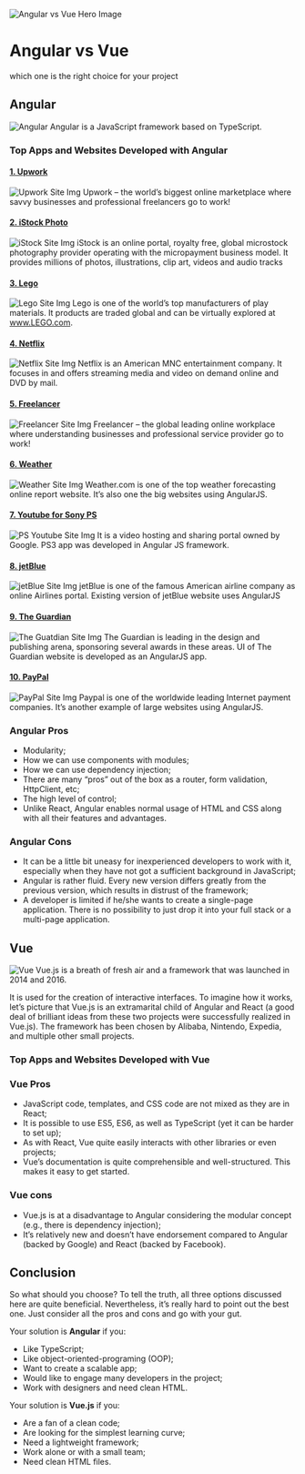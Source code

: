 ![Angular vs Vue Hero Image](/img/angular-vs-vue.png)
# Angular vs Vue
which one is the right choice for your project

## Angular
![Angular](/img/angular-webpack.jpg)
Angular is a JavaScript framework based on TypeScript.

### Top Apps and Websites Developed with Angular

#### [1. Upwork](https://www.upwork.com)
![Upwork Site Img](/img/upwork.png)
Upwork – the world’s biggest online marketplace where savvy businesses and professional freelancers go to work!

#### [2. iStock Photo](https://www.istockphoto.com)
![iStock Site Img](/img/istock.png)
iStock is an online portal, royalty free, global microstock photography provider operating with the micropayment business model. It provides millions of photos, illustrations, clip art, videos and audio tracks

#### [3. Lego](https://www.lego.com/en-us)
![Lego Site Img](/img/lego.png)
Lego is one of the world’s top manufacturers of play materials. It products are traded global and can be virtually explored at www.LEGO.com.

#### [4. Netflix](https://www.netflix.com)
![Netflix Site Img](/img/netflix.png)
Netflix is an American MNC entertainment company. It focuses in and offers streaming media and video on demand online and DVD by mail.

#### [5. Freelancer](https://www.freelancer.com)
![Freelancer Site Img](/img/freelancer.png)
Freelancer – the global leading online workplace where understanding businesses and professional service provider go to work!

#### [6. Weather](https://weather.com)
![Weather Site Img](/img/weather.png)
Weather.com is one of the top weather forecasting online report website. It’s also one the big websites using AngularJS.

#### [7. Youtube for Sony PS](https://www.playstation.com/en-us/explore/playstationnetwork/entertainment/youtube/)
![PS Youtube Site Img](/img/youtube.png)
It is a video hosting and sharing portal owned by Google. PS3 app was developed in Angular JS framework.

#### [8. jetBlue](https://www.jetblue.com)
![jetBlue Site Img](/img/jetBlue.png)
jetBlue is one of the famous American airline company as online Airlines portal. Existing version of jetBlue website uses AngularJS

#### [9. The Guardian](https://www.theguardian.com/international)
![The Guatdian Site Img](/img/guardian.png)
The Guardian is leading in the design and publishing arena, sponsoring several awards in these areas. UI of The Guardian website is developed as an AngularJS app.

#### [10. PayPal](https://www.paypal.com)
![PayPal Site Img](/img/paypal.png)
Paypal is one of the worldwide leading Internet payment companies. It’s another example of large websites using AngularJS.

### Angular Pros
- Modularity;
- How we can use components with modules;
- How we can use dependency injection;
- There are many “pros” out of the box as a router, form validation, HttpClient, etc;
- The high level of control;
- Unlike React, Angular enables normal usage of HTML and CSS along with all their features and advantages.

### Angular Cons
- It can be a little bit uneasy for inexperienced developers to work with it, especially when they have not got a sufficient background in JavaScript;
-  Angular is rather fluid. Every new version differs greatly from the previous version, which results in distrust of the framework;
- A developer is limited if he/she wants to create a single-page application. There is no possibility to just drop it into your full stack or a multi-page application.

## Vue
![Vue](/img/vuejs-cover.png)
Vue.js is a breath of fresh air and a framework that was launched in 2014 and 2016.

It is used for the creation of interactive interfaces. To imagine how it works, let’s picture that Vue.js is an extramarital child of Angular and React (a good deal of brilliant ideas from these two projects were successfully realized in Vue.js). The framework has been chosen by Alibaba, Nintendo, Expedia, and multiple other small projects.

### Top Apps and Websites Developed with Vue


### Vue Pros
- JavaScript code, templates, and CSS code are not mixed as they are in React;
- It is possible to use ES5, ES6, as well as TypeScript (yet it can be harder to set up);
- As with React, Vue quite easily interacts with other libraries or even projects;
- Vue’s documentation is quite comprehensible and well-structured. This makes it easy to get started.

### Vue cons
- Vue.js is at a disadvantage to Angular considering the modular concept (e.g., there is dependency injection);
- It’s relatively new and doesn’t have endorsement compared to Angular (backed by Google) and React (backed by Facebook).

## Conclusion
So what should you choose? To tell the truth, all three options discussed here are quite beneficial. Nevertheless, it’s really hard to point out the best one. Just consider all the pros and cons and go with your gut.


Your solution is **Angular** if you:
- Like TypeScript;
- Like object-oriented-programing (OOP);
- Want to create a scalable app;
- Would like to engage many developers in the project;
- Work with designers and need clean HTML.

Your solution is **Vue.js** if you:
- Are a fan of a clean code;
- Are looking for the simplest learning curve;
- Need a lightweight framework;
- Work alone or with a small team;
- Need clean HTML files.
